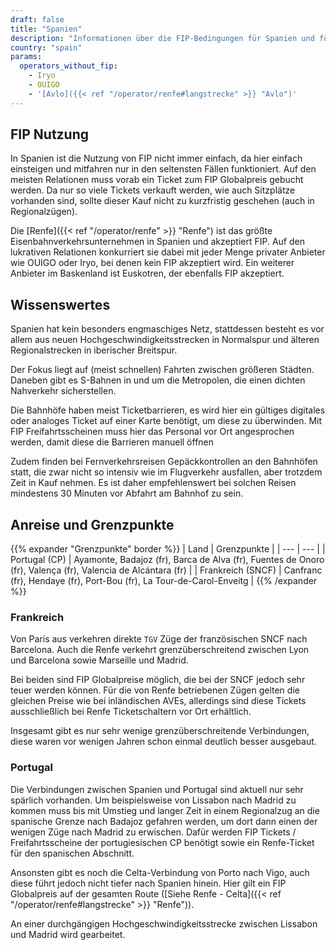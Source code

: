```yaml
---
draft: false
title: "Spanien"
description: "Informationen über die FIP-Bedingungen für Spanien und für welche Betreiber Vergünstigungen genutzt werden können."
country: "spain"
params:
  operators_without_fip:
    - Iryo
    - OUIGO
    - '[Avlo]({{< ref "/operator/renfe#langstrecke" >}} "Avlo")'
---
```


## FIP Nutzung

In Spanien ist die Nutzung von FIP nicht immer einfach, da hier einfach einsteigen und mitfahren nur in den seltensten Fällen funktioniert. Auf den meisten Relationen muss vorab ein Ticket zum FIP Globalpreis gebucht werden. Da nur so viele Tickets verkauft werden, wie auch Sitzplätze vorhanden sind, sollte dieser Kauf nicht zu kurzfristig geschehen (auch in Regionalzügen).

Die [Renfe]({{< ref "/operator/renfe" >}} "Renfe") ist das größte Eisenbahnverkehrsunternehmen in Spanien und akzeptiert FIP. Auf den lukrativen Relationen konkurriert sie dabei mit jeder Menge privater Anbieter wie OUIGO oder Iryo, bei denen kein FIP akzeptiert wird. Ein weiterer Anbieter im Baskenland ist Euskotren, der ebenfalls FIP akzeptiert.

## Wissenswertes

Spanien hat kein besonders engmaschiges Netz, stattdessen besteht es vor allem aus neuen Hochgeschwindigkeitsstrecken in Normalspur und älteren Regionalstrecken in iberischer Breitspur.

Der Fokus liegt auf (meist schnellen) Fahrten zwischen größeren Städten. Daneben gibt es S-Bahnen in und um die Metropolen, die einen dichten Nahverkehr sicherstellen.

Die Bahnhöfe haben meist Ticketbarrieren, es wird hier ein gültiges digitales oder analoges Ticket auf einer Karte benötigt, um diese zu überwinden. Mit FIP Freifahrtsscheinen muss hier das Personal vor Ort angesprochen werden, damit diese die Barrieren manuell öffnen

Zudem finden bei Fernverkehrsreisen Gepäckkontrollen an den Bahnhöfen statt, die zwar nicht so intensiv wie im Flugverkehr ausfallen, aber trotzdem Zeit in Kauf nehmen. Es ist daher empfehlenswert bei solchen Reisen mindestens 30 Minuten vor Abfahrt am Bahnhof zu sein.

## Anreise und Grenzpunkte

{{% expander "Grenzpunkte" border %}}
| Land | Grenzpunkte |
| --- | --- |
| Portugal (CP) | Ayamonte, Badajoz (fr), Barca de Alva (fr), Fuentes de Onoro (fr), Valença (fr), Valencia de Alcántara (fr) |
| Frankreich (SNCF) | Canfranc (fr), Hendaye (fr), Port-Bou (fr), La Tour-de-Carol-Enveitg |
{{% /expander %}}

### Frankreich

Von Paris aus verkehren direkte `TGV` Züge der französischen SNCF nach Barcelona. Auch die Renfe verkehrt grenzüberschreitend zwischen Lyon und Barcelona sowie Marseille und Madrid.

Bei beiden sind FIP Globalpreise möglich, die bei der SNCF jedoch sehr teuer werden können. Für die von Renfe betriebenen Zügen gelten die gleichen Preise wie bei inländischen AVEs, allerdings sind diese Tickets ausschließlich bei Renfe Ticketschaltern vor Ort erhältlich.

Insgesamt gibt es nur sehr wenige grenzüberschreitende Verbindungen, diese waren vor wenigen Jahren schon einmal deutlich besser ausgebaut.

### Portugal

Die Verbindungen zwischen Spanien und Portugal sind aktuell nur sehr spärlich vorhanden. Um beispielsweise von Lissabon nach Madrid zu kommen muss bis mit Umstieg und langer Zeit in einem Regionalzug an die spanische Grenze nach Badajoz gefahren werden, um dort dann einen der wenigen Züge nach Madrid zu erwischen. Dafür werden FIP Tickets / Freifahrtsscheine der portugiesischen CP benötigt sowie ein Renfe-Ticket für den spanischen Abschnitt.

Ansonsten gibt es noch die Celta-Verbindung von Porto nach Vigo, auch diese führt jedoch nicht tiefer nach Spanien hinein. Hier gilt ein FIP Globalpreis auf der gesamten Route ([Siehe Renfe - Celta]({{< ref "/operator/renfe#langstrecke" >}} "Renfe")).

An einer durchgängigen Hochgeschwindigkeitsstrecke zwischen Lissabon und Madrid wird gearbeitet.
